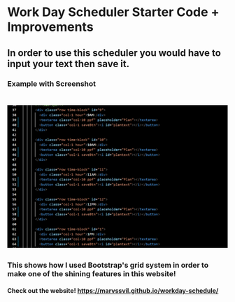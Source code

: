 # Work Day Scheduler Starter Code + Improvements

## In order to use this scheduler you would have to input your text then save it.

### Example with Screenshot
# ![Alt text](./Screenshot.png)
### This shows how I used Bootstrap's grid system in order to make one of the shining features in this website!

#### Check out the website! https://marvssvil.github.io/workday-schedule/